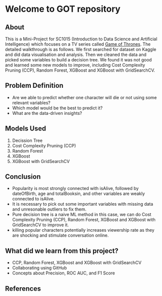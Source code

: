 # Welcome to GOT repository

## About

This is a Mini-Project for SC1015 (Introduction to Data Science and Artificial Intelligence) which focuses on a TV series called [Game of Thrones](https://developers.themoviedb.org/3/getting-started). The detailed walkthrough is as follows. We first searched for dataset on Kaggle and did data visualisation and analysis. Then we cleaned the data and picked some variables to build a decision tree. We found it was not good and learned some new models to improve, including Cost Complexity Pruning (CCP), Random Forest, XGBoost and XGBoost with GridSearchCV.

## Problem Definition

- Are we able to predict whether one character will die or not using some relevant variables?
- Which model would be the best to predict it?
- What are the data-driven insights?

## Models Used

1. Decission Tree
2. Cost Complexity Pruning (CCP)
3. Random Forest
4. XGBoost
5. XGBoost with GridSearchCV

## Conclusion

- Popularity is most strongly connected with isAlive, followed by dateOfBirth, age and totalBooksin, and other variables are weakly connected to isAlive.
- It is necessary to pick out some important variables with missing data and unresonable outliers to fix them.
- Pure decision tree is a naive ML method in this case, we can do Cost Complexity Pruning (CCP), Random Forest, XGBoost and XGBoost with GridSearchCV to improve it.
- killing popular characters potentially increases viewership rate as they are shocking and stimulate conversation online.

## What did we learn from this project?

- CCP, Random Forest, XGBoost and XGBoost with GridSearchCV
- Collaborating using GitHub
- Concepts about Precision, ROC AUC, and F1 Score

## References

